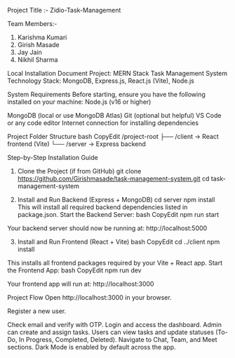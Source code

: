Project Title :- Zidio-Task-Management

Team Members:- 
1) Karishma Kumari
2) Girish Masade
3) Jay Jain
4) Nikhil Sharma

Local Installation Document
Project: MERN Stack Task Management System
Technology Stack: MongoDB, Express.js, React.js (Vite), Node.js

System Requirements
Before starting, ensure you have the following installed on your machine:
Node.js (v16 or higher)


MongoDB (local or use MongoDB Atlas)
Git (optional but helpful)
VS Code or any code editor
Internet connection for installing dependencies



Project Folder Structure
bash
CopyEdit
/project-root
  ├── /client      → React frontend (Vite)
  └── /server      → Express backend


Step-by-Step Installation Guide
1. Clone the Project (if from GitHub)
git clone https://github.com/Girishmasade/task-management-system.git
cd task-management-system


2. Install and Run Backend (Express + MongoDB)
cd server
npm install
This will install all required backend dependencies listed in package.json.
Start the Backend Server:
bash
CopyEdit
npm run start

Your backend server should now be running at: http://localhost:5000

3. Install and Run Frontend (React + Vite)
bash
CopyEdit
cd ../client
npm install

This installs all frontend packages required by your Vite + React app.
Start the Frontend App:
bash
CopyEdit
npm run dev

Your frontend app will run at: http://localhost:3000

Project Flow
Open http://localhost:3000 in your browser.


Register a new user.

Check email and verify with OTP.
Login and access the dashboard.
Admin can create and assign tasks.
Users can view tasks and update statuses (To-Do, In Progress, Completed, Deleted).
Navigate to Chat, Team, and Meet sections.
Dark Mode is enabled by default across the app.



